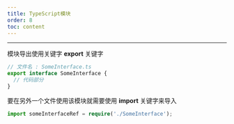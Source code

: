 ```yaml
---
title: TypeScript模块
order: 8
toc: content
---
```


---

模块导出使用关键字 **export** 关键字

```ts
// 文件名 : SomeInterface.ts
export interface SomeInterface {
  // 代码部分
}
```

要在另外一个文件使用该模块就需要使用 **import** 关键字来导入

```ts
import someInterfaceRef = require('./SomeInterface');
```
